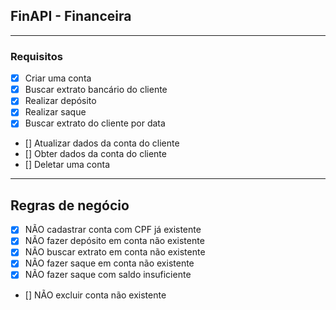 ## FinAPI - Financeira

---

### Requisitos

- [x] Criar uma conta
- [x] Buscar extrato bancário do cliente
- [x] Realizar depósito
- [x] Realizar saque
- [x] Buscar extrato do cliente por data
- [] Atualizar dados da conta do cliente
- [] Obter dados da conta do cliente
- [] Deletar uma conta

---

## Regras de negócio

- [x] NÃO cadastrar conta com CPF já existente
- [x] NÃO fazer depósito em conta não existente
- [x] NÃO buscar extrato em conta não existente
- [x] NÃO fazer saque em conta não existente
- [x] NÃO fazer saque com saldo insuficiente
- [] NÃO excluir conta não existente